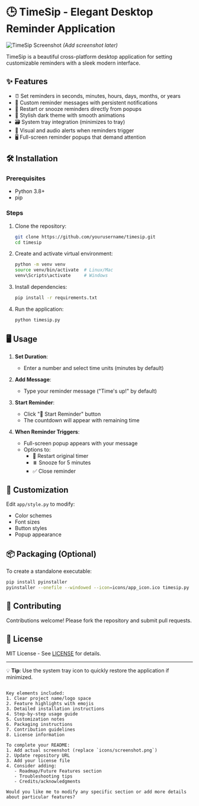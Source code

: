 
# 🕒 TimeSip - Elegant Desktop Reminder Application

![TimeSip Screenshot](icons/screenshot.png) *(Add screenshot later)*

TimeSip is a beautiful cross-platform desktop application for setting customizable reminders with a sleek modern interface.

## ✨ Features

- ⏰ Set reminders in seconds, minutes, hours, days, months, or years
- 💬 Custom reminder messages with persistent notifications
- 🔄 Restart or snooze reminders directly from popups
- 🎨 Stylish dark theme with smooth animations
- 🗃️ System tray integration (minimizes to tray)
- 🔔 Visual and audio alerts when reminders trigger
- 🖥️ Full-screen reminder popups that demand attention

## 🛠️ Installation

### Prerequisites
- Python 3.8+
- pip

### Steps
1. Clone the repository:
   ```bash
   git clone https://github.com/yourusername/timesip.git
   cd timesip


2. Create and activate virtual environment:
   ```bash
   python -m venv venv
   source venv/bin/activate  # Linux/Mac
   venv\Scripts\activate     # Windows
   ```

3. Install dependencies:
   ```bash
   pip install -r requirements.txt
   ```

4. Run the application:
   ```bash
   python timesip.py
   ```

## 🖥️ Usage

1. **Set Duration**:
   - Enter a number and select time units (minutes by default)

2. **Add Message**:
   - Type your reminder message ("Time's up!" by default)

3. **Start Reminder**:
   - Click "🚀 Start Reminder" button
   - The countdown will appear with remaining time

4. **When Reminder Triggers**:
   - Full-screen popup appears with your message
   - Options to:
     - 🔄 Restart original timer
     - ⏸️ Snooze for 5 minutes
     - ✅ Close reminder

## 🎨 Customization

Edit `app/style.py` to modify:
- Color schemes
- Font sizes
- Button styles
- Popup appearance

## 📦 Packaging (Optional)

To create a standalone executable:

```bash
pip install pyinstaller
pyinstaller --onefile --windowed --icon=icons/app_icon.ico timesip.py
```

## 🤝 Contributing

Contributions welcome! Please fork the repository and submit pull requests.

## 📜 License

MIT License - See [LICENSE](LICENSE) for details.

---

💡 **Tip**: Use the system tray icon to quickly restore the application if minimized.
```

Key elements included:
1. Clear project name/logo space
2. Feature highlights with emojis
3. Detailed installation instructions
4. Step-by-step usage guide
5. Customization notes
6. Packaging instructions
7. Contribution guidelines
8. License information

To complete your README:
1. Add actual screenshot (replace `icons/screenshot.png`)
2. Update repository URL
3. Add your license file
4. Consider adding:
   - Roadmap/Future Features section
   - Troubleshooting tips
   - Credits/acknowledgments

Would you like me to modify any specific section or add more details about particular features?
